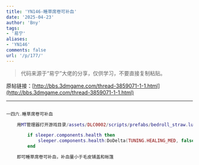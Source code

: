 ```yaml
---
title: 'YN146-睡草席卷可补血'
date: '2025-04-23'
author: 'Bny'
tags:
- '易宁'
aliases:
- 'YN146'
comments: false
url: '/p/177/'
---
```


> 代码来源于“易宁”大佬的分享，仅供学习，不要直接复制粘贴。

原帖链接：[http://bbs.3dmgame.com/thread-3859071-1-1.html](http://bbs.3dmgame.com/thread-3859071-1-1.html)

---

```lua  

一四六.睡草席卷可补血

	用MT管理器打开游戏目录/assets/DLC0002/scripts/prefabs/bedroll_straw.lua文件，在sleeper.sg:GoToState("wakeup")的下一行插入以下内容：

		if sleeper.components.health then
			sleeper.components.health:DoDelta(TUNING.HEALING_MED, false, "tent", true)
		end

	即可睡草席卷可补血，补血量小于毛皮铺盖和帐篷

```  

